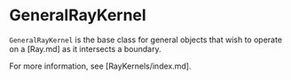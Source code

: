 # GeneralRayKernel

`GeneralRayKernel` is the base class for general objects that wish to operate on a [Ray.md] as it intersects a boundary.

For more information, see [RayKernels/index.md].
